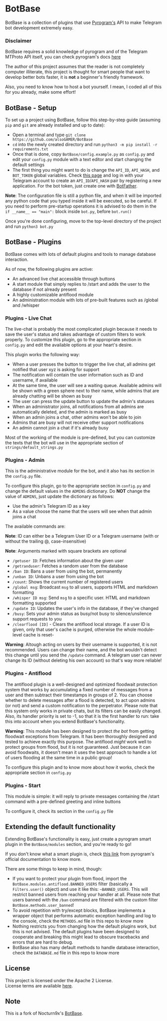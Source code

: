 # BotBase

BotBase is a collection of plugins that use [Pyrogram's](https://github.com/pyrogram/pyrogram) API to make Telegram bot development extremely easy.

### Disclaimer

BotBase requires a solid knowledge of pyrogram and of the Telegram MTProto API itself, you can check pyrogram's docs [here](https://docs.pyrogram.org)

The author of this project assumes that the reader is not completely computer illiterate, this project is thought for smart people that want to develop better bots faster, it is **not** a beginner's friendly framework.

Also, you need to know how to host a bot yourself. I mean, I coded all of this for you already, make some effort!

## BotBase - Setup

To set up a project using BotBase, follow this step-by-step guide (assuming `pip` and `git` are already installed and up to date):

- Open a terminal and type `git clone https://github.com/alsoGAMER/BotBase`
- `cd` into the newly created directory and run `python3 -m pip install -r requirements.txt`
- Once that is done, copy `BotBase/config.example.py` as `config.py` and edit your `config.py` module with a text editor and start changing the default settings
- The first thing you might want to do is change the `API_ID`, `API_HASH`, and `BOT_TOKEN` global variables. Check [this page](https://my.telegram.org/apps) and log in with your Telegram account to create an `API_ID`/`API_HASH` pair by registering a new application. For the bot token, just create one with [BotFather](https://t.me/BotFather).

**Note**: The configuration file is still a python file, and when it will be imported any python code that you typed inside it will be executed, so be careful.
If you need to perform pre-startup operations it is advised to do them in the `if __name__ == "main":` block inside `bot.py`, before `bot.run()`

Once you're done configuring, move to the top-level directory of the project and run `python3 bot.py`

## BotBase - Plugins

BotBase comes with lots of default plugins and tools to manage database interaction.

As of now, the following plugins are active:

- An advanced live chat accessible through buttons
- A start module that simply replies to /start and adds the user to the database if not already present
- A highly customizable antiflood module 
- An administration module with lots of pre-built features such as /global and /whisper


### Plugins - Live Chat

The live-chat is probably the most complicated plugin because it needs to save the user's status and takes advantage of custom filters to
work properly. To customize this plugin, go to the appropriate section in `config.py` and edit the available options at your heart's desire.

This plugin works the following way:

- When a user presses the button to trigger the live chat, all admins get notified that user xyz is asking for support
- The notification will contain the user information such as ID and username, if available
- At the same time, the user will see a waiting queue. Available admins will be shown with a green sphere next to their name, while admins that are already chatting will be shown as busy
- The user can press the update button to update the admin's statuses
- When an administrator joins, all notifications from all admins are automatically deleted, and the admin is marked as busy
- When an admin joins a chat, other admins won't be able to join
- Admins that are busy will not receive other support notifications
- An admin cannot join a chat if it's already busy

Most of the working of the module is pre-defined, but you can customize the texts that the bot will use in the appropriate section of `strings/default_strings.py`


### Plugins - Admin

This is the administrative module for the bot, and it also has its section in the `config.py` file.

To configure this plugin, go to the appropriate section in `config.py` and change the default values in the `ADMINS` dictionary. Do **NOT** change the value of `ADMINS`, just update the dictionary as follows:

- Use the admin's Telegram ID as a key
- As a value choose the name that the users will see when that admin joins a chat


The available commands are:

__Note__: ID can either be a Telegram User ID or a Telegram username (with or without the trailing @, case-insensitive)

__Note__: Arguments marked with square brackets are optional

- `/getuser ID`: Fetches information about the given user
- `/getranduser`: Fetches a random user from the database
- `/ban ID`: Bans a user from using the bot, permanently
- `/unban ID`: Unbans a user from using the bot
- `/count`: Shows the current number of registered users
- `/global msg`: Broadcast `msg` to all users, supports HTML and markdown formatting
- `/whisper ID msg`: Send `msg` to a specific user. HTML and markdown formatting supported
- `/update ID`: Updates the user's info in the database, if they've changed
- `/busy`: Sets your admin status as busy/not busy to silence/unsilence support requests to you
- `/clearflood [ID]` - Clears the antiflood local storage. If a user ID is given, only that user's cache is purged, otherwise the whole module-level cache is reset-

__Warning__: Altough acting on users by their username is supported, it is not recommended. Users can change their name, and the bot wouldn't detect
this change until you send the `/update` command. A telegram user can never change its ID (without deleting his own account) so that's way more reliable!

### Plugins - Antiflood

The antiflood plugin is a well-designed and optimized floodwait protection system that works by accumulating a fixed number of messages from a user and then subtract their timestamps in groups of 2. You can choose whether to delete messages after a flood is detected, to act upon admins (or not) and send a custom
notification to the perpetrator. Please note that this system only works in private chats, but its filters can be easily changed. Also, its handler priority
is set to -1, so that it is the first handler to run: take this into account when you extend BotBase's functionality.

__Warning__: This module has been designed to protect _the bot_ from getting floodwait exceptions from Telegram. It has been thoroughly designed and tested to achieve exactly this purpose. The antiflood _might_ work well to protect groups from flood, but it is not guaranteed. Just because it can avoid floodwaits, it doesn't mean it uses the best approach to handle a lot of users flooding at the same time in a public group!

To configure this plugin and to know more about how it works, check the appropriate section in `config.py`

### Plugins - Start

This module is simple: it will reply to private messages containing the /start command with a pre-defined greeting and inline buttons

To configure it, check its section in the `config.py` file


## Extending the default functionality

Extending BotBase's functionality is easy, just create a pyrogram smart plugin in the `BotBase/modules` section, and you're ready to go!

If you don't know what a smart plugin is, check [this link](https://docs.pyrogram.org/topics/smart-plugins) from pyrogram's official documentation to know more.

There are some things to keep in mind, though:

- If you want to protect your plugin from flood, import the `BotBase.modules.antiflood.BANNED_USERS` filter (basically a `Filters.user()` object) and use it like this: `~BANNED_USERS`. This will restrict banned users from reaching your handler at all.
Please note that users banned with the `/ban` command are filtered with the custom filter `BotBase.methods.user_banned`!
- To avoid repetition with try/except blocks, BotBase implements a wrapper object that performs automatic exception handling and log to the console, check the `METHODS.md` file in this repo to know more
- Nothing restricts you from changing how the default plugins work, but this is not advised. The default plugins have been designed to cooperate and breaking this might lead to obscure tracebacks and errors that are hard to debug.
- BotBase also has many default methods to handle database interaction, check the `DATABASE.md` file in this repo to know more


## License

This project is licensed under the Apache 2 License.<br/> 
License terms are available [here](https://github.com/alsoGAMER/BotBase/blob/master/LICENSE).

## Note

This is a fork of Nocturn9x's [BotBase](https://github.com/nocturn9x/BotBase).
